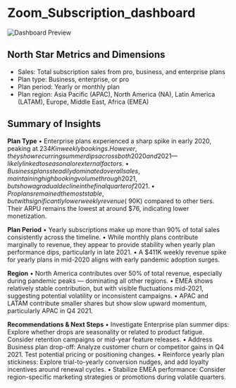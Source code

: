 # Zoom_Subscription_dashboard

![Dashboard Preview](https://user-images.githubusercontent.com/Zoom_dashboard.png)

## __North Star Metrics and Dimensions__
- Sales: Total subscription sales from pro, business, and enterprise plans
- Plan type: Business, enterprise, or pro
- Plan period: Yearly or monthly plan
- Plan region: Asia Pacific (APAC), North America (NA), Latin America (LATAM), Europe, Middle East, Africa (EMEA)

## __Summary of Insights__

__Plan Type__
• Enterprise plans experienced a sharp spike in early 2020, peaking at $234K in weekly bookings. However, they show recurring summer dips across both 2020 and 2021 — likely linked to seasonal or external factors.
• Business plans steadily dominated overall sales, maintaining high booking volume through 2021, but show a gradual decline in the final quarter of 2021.
• Pro plans remained the most stable, but with significantly lower weekly revenue (~$90K) compared to other tiers. Their ARPU remains the lowest at around $76, indicating lower monetization.

__Plan Period__
• Yearly subscriptions make up more than 90% of total sales consistently across the timeline.
• While monthly plans contribute marginally to revenue, they appear to provide stability when yearly plan performance dips, particularly in late 2021.
• A $411K weekly revenue spike for yearly plans in mid-2020 aligns with early pandemic adoption surges.

__Region__
• North America contributes over 50% of total revenue, especially during pandemic peaks — dominating all other regions.
• EMEA shows relatively stable contribution, but with visible fluctuations mid-2021, suggesting potential volatility or inconsistent campaigns.
• APAC and LATAM contribute smaller shares but show slow upward momentum, particularly APAC in Q4 2021.

__Recommendations & Next Steps__
• Investigate Enterprise plan summer dips: Explore whether drops are seasonality or related to product fatigue. Consider retention campaigns or mid-year feature releases.
• Address Business plan drop-off: Analyze customer churn or competitor gains in Q4 2021. Test potential pricing or positioning changes.
• Reinforce yearly plan stickiness: Explore trial-to-yearly conversion nudges, and add loyalty incentives around renewal cycles.
• Stabilize EMEA performance: Consider region-specific marketing strategies or promotions during volatile quarters.
